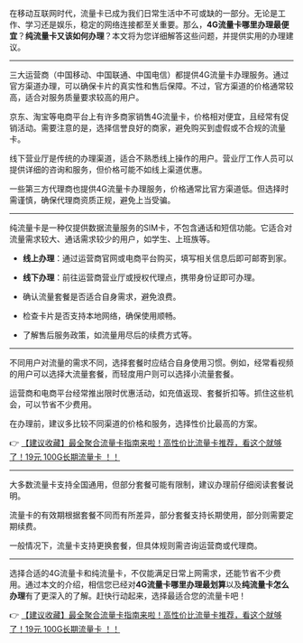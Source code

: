 
在移动互联网时代，流量卡已成为我们日常生活中不可或缺的一部分。无论是工作、学习还是娱乐，稳定的网络连接都至关重要。那么，**4G流量卡哪里办理最便宜**？**纯流量卡又该如何办理**？本文将为您详细解答这些问题，并提供实用的办理建议。

---


三大运营商（中国移动、中国联通、中国电信）都提供4G流量卡办理服务。通过官方渠道办理，可以确保卡片的真实性和售后保障。不过，官方渠道的价格通常较高，适合对服务质量要求较高的用户。

京东、淘宝等电商平台上有许多商家销售4G流量卡，价格相对便宜，且经常有促销活动。需要注意的是，选择信誉良好的商家，避免购买到虚假或不合规的流量卡。

线下营业厅是传统的办理渠道，适合不熟悉线上操作的用户。营业厅工作人员可以提供详细的咨询和服务，但价格可能不如线上渠道优惠。

一些第三方代理商也提供4G流量卡办理服务，价格通常比官方渠道低。但选择时需谨慎，确保代理商资质正规，避免上当受骗。

---


纯流量卡是一种仅提供数据流量服务的SIM卡，不包含通话和短信功能。它适合对流量需求较大、通话需求较少的用户，如学生、上班族等。

- **线上办理**：通过运营商官网或电商平台购买，填写相关信息后即可邮寄到家。
- **线下办理**：前往运营商营业厅或授权代理点，携带身份证即可办理。

- 确认流量套餐是否适合自身需求，避免浪费。
- 检查卡片是否支持本地网络，确保使用顺畅。
- 了解售后服务政策，如流量用尽后的续费方式等。

---


不同用户对流量的需求不同，选择套餐时应结合自身使用习惯。例如，经常看视频的用户可以选择大流量套餐，而轻度用户则可以选择小流量套餐。

运营商和电商平台经常推出限时优惠活动，如充值返现、套餐折扣等。抓住这些机会，可以节省不少费用。

在办理前，建议多比较不同渠道的价格和服务，选择性价比最高的方案。

👉 [【建议收藏】最全聚合流量卡指南来啦！高性价比流量卡推荐，看这个就够了！19元 100G长期流量卡 ！！](https://bit.ly/Liuliangka)

---


大多数流量卡支持全国通用，但部分套餐可能有限制，建议办理前仔细阅读套餐说明。

流量卡的有效期根据套餐不同而有所差异，部分套餐支持长期使用，部分则需要定期续费。

一般情况下，流量卡支持更换套餐，但具体规则需咨询运营商或代理商。

---


选择合适的4G流量卡和纯流量卡，不仅能满足日常上网需求，还能节省不少费用。通过本文的介绍，相信您已经对**4G流量卡哪里办理最划算**以及**纯流量卡怎么办理**有了更深入的了解。赶快行动起来，选择最适合您的流量卡吧！

👉 [【建议收藏】最全聚合流量卡指南来啦！高性价比流量卡推荐，看这个就够了！19元 100G长期流量卡 ！！](https://bit.ly/Liuliangka)
